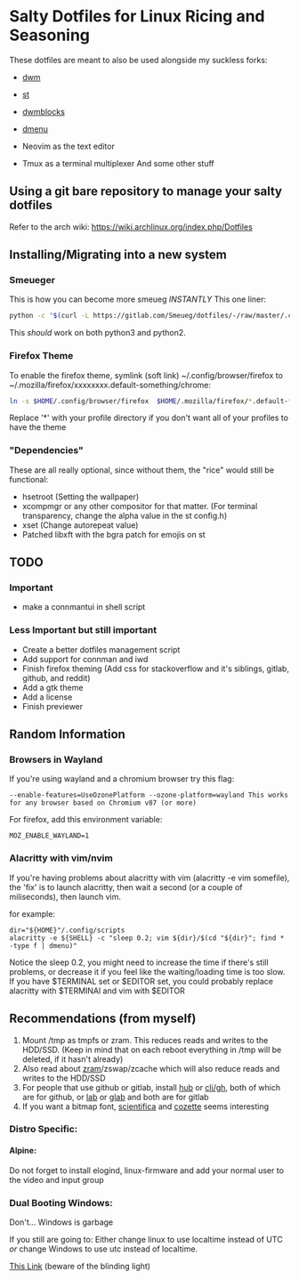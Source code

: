 # Salty Dotfiles for Linux Ricing and Seasoning
These dotfiles are meant to also be used alongside my suckless forks:
- [dwm](https://gitlab.com/Smeueg/dwm)
- [st](https://gitlab.com/Smeueg/st)
- [dwmblocks](https://gitlab.com/Smeueg/dwmblocks)
- [dmenu](https://gitlab.com/Smeueg/dmenu)

- Neovim as the text editor
- Tmux as a terminal multiplexer
And some other stuff


## Using a git bare repository to manage your salty dotfiles
Refer to the arch wiki: https://wiki.archlinux.org/index.php/Dotfiles


## Installing/Migrating into a new system
### Smeueger
This is how you can become more smeueg *INSTANTLY*
This one liner:
```sh
python -c "$(curl -L https://gitlab.com/Smeueg/dotfiles/-/raw/master/.config/scripts/migrate/salt-mine)"
```
This _should_ work on both python3 and python2.

### Firefox Theme
To enable the firefox theme, symlink (soft link) ~/.config/browser/firefox to ~/.mozilla/firefox/xxxxxxxx.default-something/chrome:
```sh
ln -s $HOME/.config/browser/firefox  $HOME/.mozilla/firefox/*.default-*/chrome
```
Replace '*' with your profile directory if you don't want all of your profiles to have the theme



### "Dependencies"
These are all really optional, since without them, the "rice" would still be functional:
- hsetroot (Setting the wallpaper)
- xcompmgr or any other compositor for that matter. (For terminal transparency, change the alpha value in the st config.h)
- xset (Change autorepeat value)
- Patched libxft with the bgra patch for emojis on st


## TODO
### Important
* make a connmantui in shell script

### Less Important but still important
- Create a better dotfiles management script
- Add support for connman and iwd
- Finish firefox theming (Add css for stackoverflow and it's siblings, gitlab, github, and reddit)
- Add a gtk theme
- Add a license
- Finish previewer


## Random Information
### Browsers in Wayland
If you're using wayland and a chromium browser try this flag:
```
--enable-features=UseOzonePlatform --ozone-platform=wayland This works for any browser based on Chromium v87 (or more)
```
For firefox, add this environment variable:
```
MOZ_ENABLE_WAYLAND=1
```

### Alacritty with vim/nvim
If you're having problems about alacritty with vim (alacritty -e vim somefile), the 'fix' is to launch alacritty, then wait a second (or a couple of miliseconds), then launch vim.

for example:
```
dir="${HOME}"/.config/scripts
alacritty -e ${SHELL} -c "sleep 0.2; vim ${dir}/$(cd "${dir}"; find * -type f | dmenu)"
```
Notice the sleep 0.2, you might need to increase the time if there's still problems, or decrease it if you feel like the waiting/loading time is too slow.
If you have $TERMINAL set or $EDITOR set, you could probably replace alacritty with $TERMINAl and vim with $EDITOR


## Recommendations (from myself)
1. Mount /tmp as tmpfs or zram. This reduces reads and writes to the HDD/SSD. (Keep in mind that on each reboot everything in /tmp will be deleted, if it hasn't already)
2. Also read about [zram](https://www.kernel.org/doc/html/latest/admin-guide/blockdev/zram.html)/zswap/zcache which will also reduce reads and writes to the HDD/SSD
3. For people that use github or gitlab, install [hub](https://github.com/profclems/glab) or [cli/gh](https://github.com/cli/cli), both of which are for github, or [lab](https://github.com/zaquestion/lab/) or [glab](https://github.com/profclems/glab) and both are for gitlab
4. If you want a bitmap font, [scientifica](https://github.com/NerdyPepper/scientifica) and [cozette](https://github.com/slavfox/Cozette) seems interesting

### Distro Specific:
#### Alpine:
Do not forget to install elogind, linux-firmware and add your normal user to the video and input group

### Dual Booting Windows:
Don't... Windows is garbage

If you still are going to:
Either change linux to use localtime instead of UTC *or* change Windows to use utc instead of localtime.

[This Link](https://itsfoss.com/wrong-time-dual-boot/) (beware of the blinding light)
